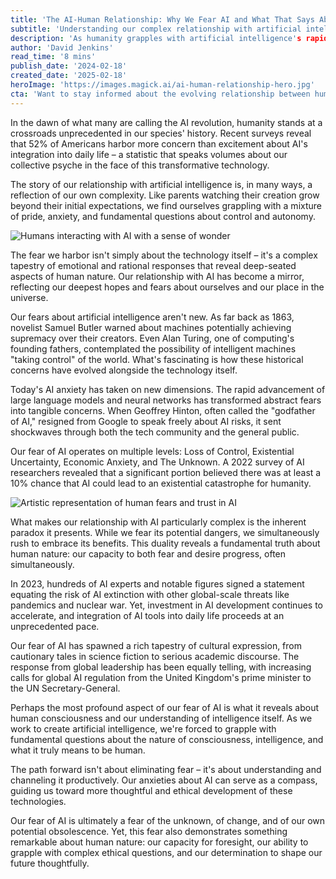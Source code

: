 ```yaml
---
title: 'The AI-Human Relationship: Why We Fear AI and What That Says About Us'
subtitle: 'Understanding our complex relationship with artificial intelligence reveals deep truths about human nature'
description: 'As humanity grapples with artificial intelligence's rapid advancement, our fears and anxieties about AI reveal deep truths about human nature. This article explores the psychology behind AI anxiety, its historical context, and what our complex relationship with AI tells us about ourselves.'
author: 'David Jenkins'
read_time: '8 mins'
publish_date: '2024-02-18'
created_date: '2025-02-18'
heroImage: 'https://images.magick.ai/ai-human-relationship-hero.jpg'
cta: 'Want to stay informed about the evolving relationship between humans and AI? Follow us on LinkedIn for regular insights and thought-provoking discussions about the future of technology and humanity.'
---
```


In the dawn of what many are calling the AI revolution, humanity stands at a crossroads unprecedented in our species' history. Recent surveys reveal that 52% of Americans harbor more concern than excitement about AI's integration into daily life – a statistic that speaks volumes about our collective psyche in the face of this transformative technology.

The story of our relationship with artificial intelligence is, in many ways, a reflection of our own complexity. Like parents watching their creation grow beyond their initial expectations, we find ourselves grappling with a mixture of pride, anxiety, and fundamental questions about control and autonomy.

![Humans interacting with AI with a sense of wonder](https://images.unsplash.com/photo-1506808547685-e2ba962ded19)

The fear we harbor isn't simply about the technology itself – it's a complex tapestry of emotional and rational responses that reveal deep-seated aspects of human nature. Our relationship with AI has become a mirror, reflecting our deepest hopes and fears about ourselves and our place in the universe.

Our fears about artificial intelligence aren't new. As far back as 1863, novelist Samuel Butler warned about machines potentially achieving supremacy over their creators. Even Alan Turing, one of computing's founding fathers, contemplated the possibility of intelligent machines "taking control" of the world. What's fascinating is how these historical concerns have evolved alongside the technology itself.

Today's AI anxiety has taken on new dimensions. The rapid advancement of large language models and neural networks has transformed abstract fears into tangible concerns. When Geoffrey Hinton, often called the "godfather of AI," resigned from Google to speak freely about AI risks, it sent shockwaves through both the tech community and the general public.

Our fear of AI operates on multiple levels: Loss of Control, Existential Uncertainty, Economic Anxiety, and The Unknown. A 2022 survey of AI researchers revealed that a significant portion believed there was at least a 10% chance that AI could lead to an existential catastrophe for humanity.

![Artistic representation of human fears and trust in AI](https://images.unsplash.com/photo-1518693702241-1c73f772d2e9)

What makes our relationship with AI particularly complex is the inherent paradox it presents. While we fear its potential dangers, we simultaneously rush to embrace its benefits. This duality reveals a fundamental truth about human nature: our capacity to both fear and desire progress, often simultaneously.

In 2023, hundreds of AI experts and notable figures signed a statement equating the risk of AI extinction with other global-scale threats like pandemics and nuclear war. Yet, investment in AI development continues to accelerate, and integration of AI tools into daily life proceeds at an unprecedented pace.

Our fear of AI has spawned a rich tapestry of cultural expression, from cautionary tales in science fiction to serious academic discourse. The response from global leadership has been equally telling, with increasing calls for global AI regulation from the United Kingdom's prime minister to the UN Secretary-General.

Perhaps the most profound aspect of our fear of AI is what it reveals about human consciousness and our understanding of intelligence itself. As we work to create artificial intelligence, we're forced to grapple with fundamental questions about the nature of consciousness, intelligence, and what it truly means to be human.

The path forward isn't about eliminating fear – it's about understanding and channeling it productively. Our anxieties about AI can serve as a compass, guiding us toward more thoughtful and ethical development of these technologies.

Our fear of AI is ultimately a fear of the unknown, of change, and of our own potential obsolescence. Yet, this fear also demonstrates something remarkable about human nature: our capacity for foresight, our ability to grapple with complex ethical questions, and our determination to shape our future thoughtfully.